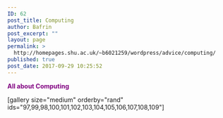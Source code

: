 ```yaml
---
ID: 62
post_title: Computing
author: Bafrin
post_excerpt: ""
layout: page
permalink: >
  http://homepages.shu.ac.uk/~b6021259/wordpress/advice/computing/
published: true
post_date: 2017-09-29 10:25:52
---
```

<span style="color: #800080;"><strong>All about Computing</strong></span>

[gallery size="medium" orderby="rand" ids="97,99,98,100,101,102,103,104,105,106,107,108,109"]